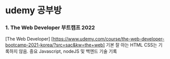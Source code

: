 # udemy 공부방

### 1. The Web Developer 부트캠프 2022
[The Web Developer] [https://www.udemy.com/course/the-web-developer-bootcamp-2021-korea/?src=sac&kw=the+web]
기본 잘 아는 HTML CSS는 기록하지 않음. 중요 Javascript, nodeJS 및 백엔드 기술 기록
